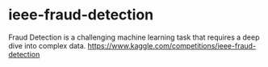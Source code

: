 # ieee-fraud-detection
Fraud Detection is a challenging machine learning task that requires a deep dive into complex data.  https://www.kaggle.com/competitions/ieee-fraud-detection
